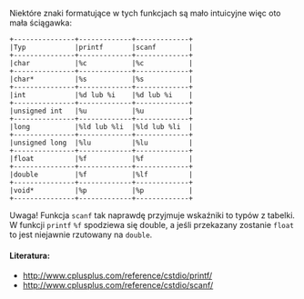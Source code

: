 Niektóre znaki formatujące w tych funkcjach są mało intuicyjne więc
oto mała ściągawka:

    +---------------+-------------+-------------+
    |Typ            |printf       |scanf        |
    +---------------+-------------+-------------+
    |char           |%c           |%c           |
    +---------------+-------------+-------------+
    |char*          |%s           |%s           |
    +---------------+-------------+-------------+
    |int            |%d lub %i    |%d lub %i    |
    +---------------+-------------+-------------+
    |unsigned int   |%u           |%u           |
    +---------------+-------------+-------------+
    |long           |%ld lub %li  |%ld lub %li  |
    +---------------+-------------+-------------+
    |unsigned long  |%lu          |%lu          |
    +---------------+-------------+-------------+
    |float          |%f           |%f           |
    +---------------+-------------+-------------+
    |double         |%f           |%lf          |
    +---------------+-------------+-------------+
    |void*          |%p           |%p           |
    +---------------+-------------+-------------+

Uwaga! Funkcja `scanf` tak naprawdę przyjmuje wskaźniki to typów z
tabelki. W funkcji `printf` `%f` spodziewa się double, a jeśli
przekazany zostanie `float` to jest niejawnie rzutowany na `double`.

#### Literatura:
* <http://www.cplusplus.com/reference/cstdio/printf/>
* <http://www.cplusplus.com/reference/cstdio/scanf/>
